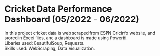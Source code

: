 # Cricket Data Performance Dashboard (05/2022 - 06/2022)

In this project cricket data is web scraped from ESPN Cricinfo website, and stored in Excel files, and a dashboard is made using PowerBi. 
<br> Libaries used: BeautifulSoup, Requests. 
<br> Skills used: WebScraping, Data Visualization.
